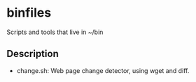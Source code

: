 # binfiles

Scripts and tools that live in ~/bin

## Description

  - change.sh: Web page change detector, using wget and diff.
